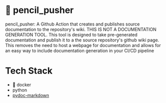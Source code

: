 # 📝 pencil_pusher
pencil_pusher: A Github Action that creates and publishes source documentation to the repository's wiki. THIS IS NOT A DOCUMENTATION GENERATION TOOL. This tool is designed to take pre-generated documentation and publish it to a the source repository's github wiki page. This removes the need to host a webpage for documentation and allows for an easy way to include documentation generation in your CI/CD pipeline

# Tech Stack
- :whale: docker
- python
- [pydoc-markdown](https://pydoc-markdown.readthedocs.io/en/latest/)
